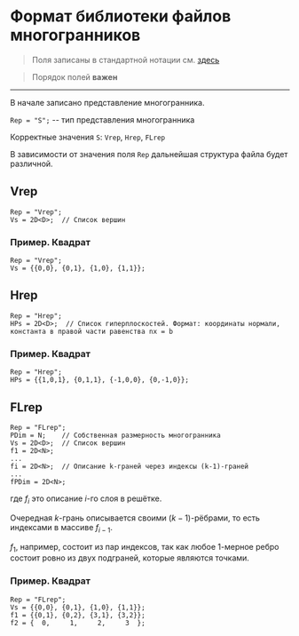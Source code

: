 # Формат библиотеки файлов многогранников

> Поля записаны в стандартной нотации см. [здесь](./LDG/DataFormat.md)

> Порядок полей **важен**
---

В начале записано представление многогранника.

`Rep = "S";` -- тип представления многогранника


Корректные значения `S`: `Vrep`, `Hrep`, `FLrep`

В зависимости от значения поля `Rep` дальнейшая структура файла будет различной.

## Vrep
```
Rep = "Vrep";
Vs = 2D<D>;  // Список вершин
```

### Пример. Квадрат
```
Rep = "Vrep";
Vs = {{0,0}, {0,1}, {1,0}, {1,1}};
```

## Hrep
```
Rep = "Hrep";
HPs = 2D<D>;  // Список гиперплоскостей. Формат: координаты нормали, константа в правой части равенства nx = b
```

### Пример. Квадрат
```
Rep = "Hrep";
HPs = {{1,0,1}, {0,1,1}, {-1,0,0}, {0,-1,0}};
```

## FLrep
```
Rep = "FLrep";
PDim = N;    // Собственная размерность многогранника
Vs = 2D<D>;  // Список вершин
f1 = 2D<N>;
...
fi = 2D<N>;  // Описание k-граней через индексы (k-1)-граней
...
fPDim = 2D<N>;
```
где $f_i$ это описание $i$-го слоя в решётке. 

Очередная $k$-грань описывается своими $(k-1)$-рёбрами, то есть индексами в массиве $f_{i-1}$.

$f_1$, например, состоит из пар индексов, так как любое 1-мерное ребро состоит ровно из двух подграней, которые являются точками.

### Пример. Квадрат

```
Rep = "FLrep";
Vs = {{0,0}, {0,1}, {1,0}, {1,1}};
f1 = {{0,1}, {0,2}, {3,1}, {3,2}};
f2 = {  0,     1,     2,     3  };
```
